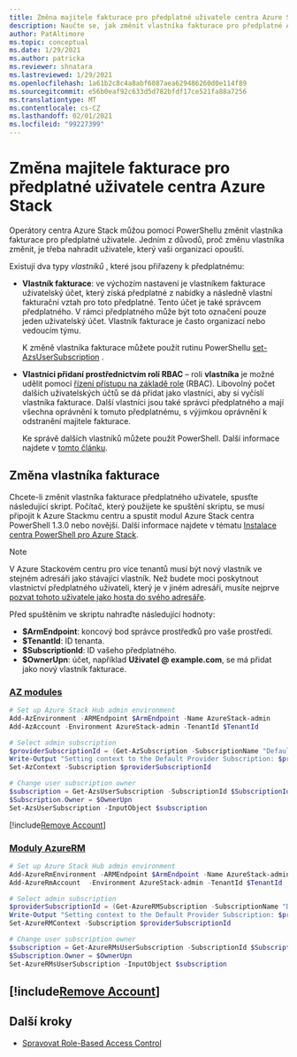 ```yaml
---
title: Změna majitele fakturace pro předplatné uživatele centra Azure Stack
description: Naučte se, jak změnit vlastníka fakturace pro předplatné Azure Stackho centra uživatele.
author: PatAltimore
ms.topic: conceptual
ms.date: 1/29/2021
ms.author: patricka
ms.reviewer: shnatara
ms.lastreviewed: 1/29/2021
ms.openlocfilehash: 1a61b2c8c4a8abf6087aea629486260d0e114f89
ms.sourcegitcommit: e56b0eaf92c633d5d782bfdf17ce521fa88a7256
ms.translationtype: MT
ms.contentlocale: cs-CZ
ms.lasthandoff: 02/01/2021
ms.locfileid: "99227399"
---
```

# <a name="change-the-billing-owner-for-an-azure-stack-hub-user-subscription"></a>Změna majitele fakturace pro předplatné uživatele centra Azure Stack

Operátory centra Azure Stack můžou pomocí PowerShellu změnit vlastníka fakturace pro předplatné uživatele. Jedním z důvodů, proč změnu vlastníka změnit, je třeba nahradit uživatele, který vaši organizaci opouští.

Existují dva typy *vlastníků* , které jsou přiřazeny k předplatnému:

- **Vlastník fakturace**: ve výchozím nastavení je vlastníkem fakturace uživatelský účet, který získá předplatné z nabídky a následně vlastní fakturační vztah pro toto předplatné. Tento účet je také správcem předplatného. V rámci předplatného může být toto označení pouze jeden uživatelský účet. Vlastník fakturace je často organizací nebo vedoucím týmu.

  K změně vlastníka fakturace můžete použít rutinu PowerShellu [set-AzsUserSubscription](/powershell/module/azs.subscriptions.admin/set-azsusersubscription) .  

- **Vlastníci přidaní prostřednictvím rolí RBAC** – roli **vlastníka** je možné udělit pomocí [řízení přístupu na základě role](azure-stack-manage-permissions.md) (RBAC). Libovolný počet dalších uživatelských účtů se dá přidat jako vlastníci, aby si vyčíslí vlastníka fakturace. Další vlastníci jsou také správci předplatného a mají všechna oprávnění k tomuto předplatnému, s výjimkou oprávnění k odstranění majitele fakturace.

  Ke správě dalších vlastníků můžete použít PowerShell. Další informace najdete v [tomto článku](/azure/role-based-access-control/role-assignments-powershell).

## <a name="change-the-billing-owner"></a>Změna vlastníka fakturace

Chcete-li změnit vlastníka fakturace předplatného uživatele, spusťte následující skript. Počítač, který použijete ke spuštění skriptu, se musí připojit k Azure Stackmu centru a spustit modul Azure Stack centra PowerShell 1.3.0 nebo novější. Další informace najdete v tématu [Instalace centra PowerShell pro Azure Stack](powershell-install-az-module.md).

>[!NOTE]
>V Azure Stackovém centru pro více tenantů musí být nový vlastník ve stejném adresáři jako stávající vlastník. Než budete moci poskytnout vlastnictví předplatného uživateli, který je v jiném adresáři, musíte nejprve [pozvat tohoto uživatele jako hosta do svého adresáře](/azure/active-directory/b2b/add-users-administrator).

Před spuštěním ve skriptu nahraďte následující hodnoty:

- **$ArmEndpoint**: koncový bod správce prostředků pro vaše prostředí.
- **$TenantId**: ID tenanta.
- **$SubscriptionId**: ID vašeho předplatného.
- **$OwnerUpn**: účet, například **Uživatel \@ example.com**, se má přidat jako nový vlastník fakturace.

### <a name="az-modules"></a>[AZ modules](#tab/az)

```powershell
# Set up Azure Stack Hub admin environment
Add-AzEnvironment -ARMEndpoint $ArmEndpoint -Name AzureStack-admin
Add-AzAccount -Environment AzureStack-admin -TenantId $TenantId

# Select admin subscription
$providerSubscriptionId = (Get-AzSubscription -SubscriptionName "Default Provider Subscription").Id
Write-Output "Setting context to the Default Provider Subscription: $providerSubscriptionId"
Set-AzContext -Subscription $providerSubscriptionId

# Change user subscription owner
$subscription = Get-AzsUserSubscription -SubscriptionId $SubscriptionId
$Subscription.Owner = $OwnerUpn
Set-AzsUserSubscription -InputObject $subscription
```

[!include[Remove Account](../includes/remove-account-az.md)]

### <a name="azurerm-modules"></a>[Moduly AzureRM](#tab/azurerm)

```powershell
# Set up Azure Stack Hub admin environment
Add-AzureRmEnvironment -ARMEndpoint $ArmEndpoint -Name AzureStack-admin
Add-AzureRmAccount  -Environment AzureStack-admin -TenantId $TenantId

# Select admin subscription
$providerSubscriptionId = (Get-AzureRMSubscription -SubscriptionName "Default Provider Subscription").Id
Write-Output "Setting context to the Default Provider Subscription: $providerSubscriptionId"
Set-AzureRMContext -Subscription $providerSubscriptionId

# Change user subscription owner
$subscription = Get-AzureRMsUserSubscription -SubscriptionId $SubscriptionId
$Subscription.Owner = $OwnerUpn
Set-AzureRMsUserSubscription -InputObject $subscription
```
[!include[Remove Account](../includes/remove-account-azurerm.md)]
---




## <a name="next-steps"></a>Další kroky

- [Spravovat Role-Based Access Control](azure-stack-manage-permissions.md)

